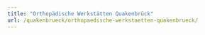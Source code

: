 ```yaml
---
title: "Orthopädische Werkstätten Quakenbrück"
url: /quakenbrueck/orthopaedische-werkstaetten-quakenbrueck/
---
```

